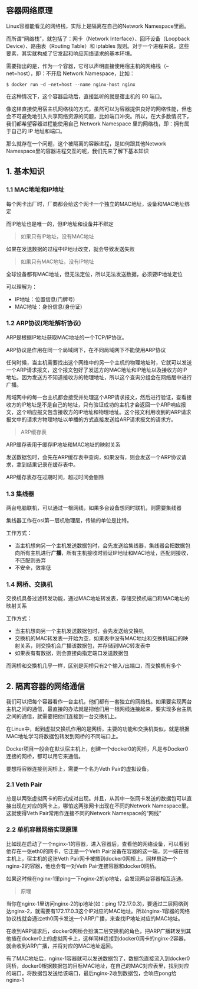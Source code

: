 ## 容器网络原理



Linux容器能看见的网络栈，实际上是隔离在自己的Network Namespace里面。

而所谓“网络栈”，就包括了：网卡（Network Interface）、回环设备（Loopback Device）、路由表（Routing Table）和 iptables 规则。对于一个进程来说，这些要素，其实就构成了它发起和响应网络请求的基本环境。



需要指出的是，作为一个容器，它可以声明直接使用宿主机的网络栈（–net=host），即：不开启 Network Namespace，比如：

```
$ docker run –d –net=host --name nginx-host nginx
```

在这种情况下，这个容器启动后，直接监听的就是宿主机的 80 端口。



像这样直接使用宿主机网络栈的方式，虽然可以为容器提供良好的网络性能，但也会不可避免地引入共享网络资源的问题，比如端口冲突。所以，在大多数情况下，我们都希望容器进程能使用自己 Network Namespace 里的网络栈，即：拥有属于自己的 IP 地址和端口。



那么就存在一个问题，这个被隔离的容器进程，是如何跟其他Network Namespace里的容器进程交互的呢，我们先来了解下基本知识



## 1. 基本知识

### 1.1 MAC地址和IP地址

每个网卡出厂时，厂商都会给这个网卡一个独立的MAC地址，设备和MAC地址绑定

而IP地址也是唯一的，但IP地址和设备并不绑定



>如果只有IP地址，没有MAC地址

如果在发送数据的过程中IP地址改变，就会导致发送失败



>如果只有MAC地址，没有IP地址

全球设备都有MAC地址，但无法定位，所以无法发送数据，必须要IP地址定位

可以理解为：

- IP地址：位置信息(门牌号)
- MAC地址：身份信息(身份证)



### 1.2 ARP协议(地址解析协议)

ARP是根据IP地址获取MAC地址的一个TCP/IP协议。

ARP协议是作用在同一个局域网下，在不同局域网下不能使用ARP协议



任何时候，当主机需要找出这个网络中的另一个主机的物理地址时，它就可以发送一个ARP请求报文，这个报文包好了发送方的MAC地址和IP地址以及接收方的IP地址。因为发送方不知道接收方的物理地址，所以这个查询分组会在网络层中进行广播。

局域网中的每一台主机都会接受并处理这个ARP请求报文，然后进行验证，查看接收方的IP地址是不是自己的地址，只有验证成功的主机才会返回一个ARP响应报文，这个响应报文包含接收方的IP地址和物理地址。这个报文利用收到的ARP请求报文中的请求方物理地址以单播的方式直接发送给ARP请求报文的请求方。



> ARP缓存表

ARP缓存表用于缓存IP地址和MAC地址的映射关系

发送数据包时，会先在ARP缓存表中查询，如果没有，则会发送一个ARP协议请求，拿到结果记录在缓存表中。

ARP缓存表存在过期时间，超过时间会删除



### 1.3 集线器

两台电脑联机，可以通过一根网线，如果多台设备想同时联机，则需要集线器

集线器工作在osi第一层机物理层，传输的单位是比特。



工作方式：

- 当主机想向另一个主机发送数据包时，会先发送给集线器，集线器会把数据包向所有主机进行**广播**，所有主机接收时验证IP地址和MAC地址，匹配则接收，不匹配则丢弃
- 不安全，效率低



### 1.4 网桥、交换机

交换机具备过滤转发功能，通过MAC地址转发表，存储交换机端口和MAC地址的映射关系



工作方式：

- 当主机想向另一个主机发送数据包时，会先发送给交换机
- 交换机的MAC转发表一开始为空，如果表中没有MAC地址和交换机端口的映射关系，则交换机会广播该数据包，并存储到MAC转发表中
- 如果表有有数据，则会直接向指定端口发送数据包



而网桥和交换机几乎一样，区别是网桥只有2个输入/出端口，而交换机有多个





## 2. 隔离容器的网络通信

我们可以把每个容器看作一台主机，他们都有一套独立的网络栈。如果要实现两台主机之间的通信，最直接的办法就是把他们用一根网线连接起来，要实现多台主机之间的通信，就需要把他们连接到一台交换机上。

在Linux中，起到虚拟交换机作用的是网桥，主要的功能和交换机类似，就是根据MAC地址学习将数据包转发到网桥的不同端口上。



Docker项目一般会在默认宿主机上，创建一个docker0的网桥，凡是与Docker0连接的网桥，都可以用它来通信。

要想将容器连接到网桥上，需要一个名为Veth Pair的虚拟设备。



### 2.1 Veth Pair

总是以两张虚拟网卡的形式成对出现。并且，从其中一张网卡发送的数据包可以直接出现在对应的网卡上，哪怕这两张网卡出现在不同的Network Namespace里。这就使得Veth Pair常用作连接不同的Network Namespace的“网线”



### 2.2 单机容器网络实现原理

比如现在启动了一个nginx-1的容器，进入容器后，查看他的网络设备，可以看到他存在一张eth0的网卡，它正是一个Veth Pair设备在容器的这一端，另一端在宿主机上，宿主机的这张Veth Pair网卡被插到docker0网桥上。同样启动一个nginx-2的容器，他也会有一对Veth Pair连接容器和docker0网桥。

如果这时候在nginx-1里ping一下nginx-2的ip地址，会发现两台容器相互连通。



> 原理

当你在nginx-1里访问nginx-2的ip地址(如：ping 172.17.0.3)，要通过二层网络到达nginx-2，就需要有172.17.0.3这个IP对应的MAC地址。所以nginx-1容器的网络协议栈就会通过eth0网卡发送一个ARP广播，来查找IP地址对应的MAC地址。

在收到ARP请求后，docker0网桥会扮演二层交换机的角色，把ARP广播转发到其他插在docker0上的虚拟网卡上，这样同样连接到docker0网卡的nginx-2容器，就会收到ARP广播，并将对应的MAC地址返回。

有了MAC地址后，nginx-1容器就可以发送数据包了，数据包直接流入到docker0网桥，docker0根据数据包的目标MAC地址，在自己的MAC对应表里，找到对应的端口，将数据包发送给该端口，最后nginx-2收到数据包，会响应pong给nginx-1